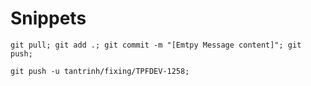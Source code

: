 # Snippets
```shell
git pull; git add .; git commit -m "[Emtpy Message content]"; git push;
```

```shell
git push -u tantrinh/fixing/TPFDEV-1258;
```
